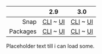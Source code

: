 ||2.9|3.0|
|-----:|:-----:|:-----:|
Snap|[CLI](/t/proxy-log-snap-2-9-cli/3458) ~ [UI](/t/proxy-log-snap-2-9-ui/3459)|[CLI](/t/proxy-log-snap-3-0-cli/4077) ~ [UI](/t/proxy-log-snap-3-0-ui/4078)|
Packages|[CLI](/t/proxy-log-deb-2-9-cli/3465) ~ [UI](/t/proxy-log-deb-2-9-ui/3464)|[CLI](/t/proxy-log-deb-3-0-cli/4079) ~ [UI](/t/proxy-log-deb-3-0-ui/4080)|
Placeholder text till i can load some.


